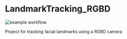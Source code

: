 # LandmarkTracking_RGBD
![example workflow](https://github.com/github/docs/actions/workflows/main.yml/badge.svg)


Project for tracking facial landmarks using a RGBD camera
